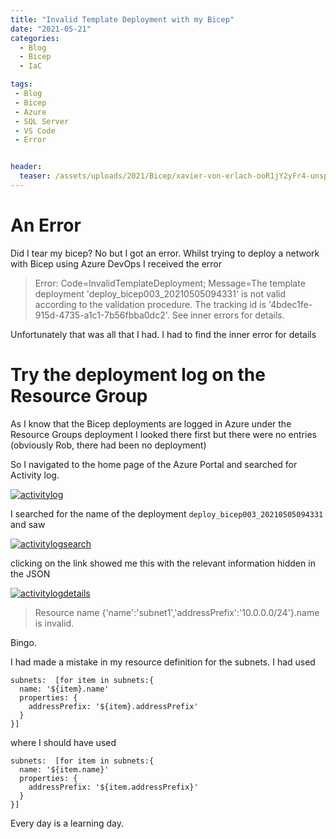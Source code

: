 ```yaml
---
title: "Invalid Template Deployment with my Bicep"
date: "2021-05-21" 
categories:
  - Blog
  - Bicep
  - IaC

tags:
 - Blog
 - Bicep
 - Azure
 - SQL Server
 - VS Code
 - Error


header:
  teaser: /assets/uploads/2021/Bicep/xavier-von-erlach-ooR1jY2yFr4-unsplash.jpg
---
```


# An Error

Did I tear my bicep? No but I got an error. Whilst trying to deploy a network with Bicep using Azure DevOps I received the error

> Error: Code=InvalidTemplateDeployment; Message=The template deployment 'deploy_bicep003_20210505094331' is not valid according to the validation procedure. The tracking id is '4bdec1fe-915d-4735-a1c1-7b56fbba0dc2'. See inner errors for details.

Unfortunately that was all that I had. I had to find the inner error for details

# Try the deployment log on the Resource Group

As I know that the Bicep deployments are logged in Azure under the Resource Groups deployment I looked there first but there were no entries (obviously Rob, there had been no deployment)

So I navigated to the home page of the Azure Portal and searched for Activity log.

[![activitylog](https://blog.robsewell.com/assets/uploads/2021/Bicep/activitylog.png)](https://blog.robsewell.com/assets/uploads/2021/Bicep/activitylog.png)

I searched for the name of the deployment `deploy_bicep003_20210505094331` and saw  

[![activitylogsearch](https://blog.robsewell.com/assets/uploads/2021/Bicep/activitylogsearch.png)](https://blog.robsewell.com/assets/uploads/2021/Bicep/activitylogsearch.png)

clicking on the link showed me this with the relevant information hidden in the JSON

[![activitylogdetails](https://blog.robsewell.com/assets/uploads/2021/Bicep/activitylogdetails.png)](https://blog.robsewell.com/assets/uploads/2021/Bicep/activitylogdetails.png)

> Resource name {'name':'subnet1','addressPrefix':'10.0.0.0/24'}.name is invalid.

Bingo.

I had made a mistake in my resource definition for the subnets. I had used

````
subnets:  [for item in subnets:{
  name: '${item}.name'
  properties: {
    addressPrefix: '${item}.addressPrefix'
  }
}]
````

where I should have used

````
subnets:  [for item in subnets:{
  name: '${item.name}'
  properties: {
    addressPrefix: '${item.addressPrefix}'
  }
}]
````

Every day is a learning day.
